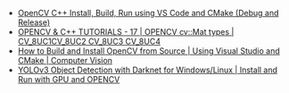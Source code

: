 - [OpenCV C++ Install, Build, Run using VS Code and CMake (Debug and Release)](https://youtu.be/CnXUTG9XYGI)
- [OPENCV & C++ TUTORIALS - 17 | OPENCV cv::Mat types | CV_8UC1CV_8UC2 CV_8UC3 CV_8UC4](https://youtu.be/9sCYObX1-aY)
- [How to Build and Install OpenCV from Source | Using Visual Studio and CMake | Computer Vision](https://youtu.be/_fqpYLM6SCw)
- [YOLOv3 Object Detection with Darknet for Windows/Linux | Install and Run with GPU and OPENCV](https://youtu.be/saDipJR14Lc)
